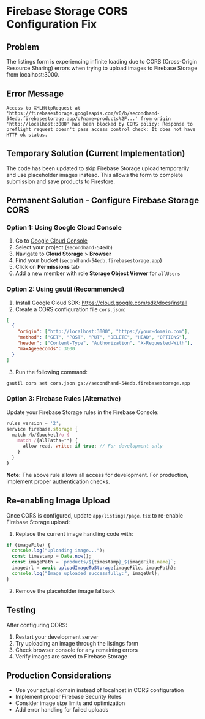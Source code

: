 # Firebase Storage CORS Configuration Fix

## Problem

The listings form is experiencing infinite loading due to CORS (Cross-Origin Resource Sharing) errors when trying to upload images to Firebase Storage from localhost:3000.

## Error Message

```
Access to XMLHttpRequest at 'https://firebasestorage.googleapis.com/v0/b/secondhand-54edb.firebasestorage.app/o?name=products%2F...' from origin 'http://localhost:3000' has been blocked by CORS policy: Response to preflight request doesn't pass access control check: It does not have HTTP ok status.
```

## Temporary Solution (Current Implementation)

The code has been updated to skip Firebase Storage upload temporarily and use placeholder images instead. This allows the form to complete submission and save products to Firestore.

## Permanent Solution - Configure Firebase Storage CORS

### Option 1: Using Google Cloud Console

1. Go to [Google Cloud Console](https://console.cloud.google.com/)
2. Select your project (`secondhand-54edb`)
3. Navigate to **Cloud Storage** > **Browser**
4. Find your bucket (`secondhand-54edb.firebasestorage.app`)
5. Click on **Permissions** tab
6. Add a new member with role **Storage Object Viewer** for `allUsers`

### Option 2: Using gsutil (Recommended)

1. Install Google Cloud SDK: https://cloud.google.com/sdk/docs/install
2. Create a CORS configuration file `cors.json`:

```json
[
  {
    "origin": ["http://localhost:3000", "https://your-domain.com"],
    "method": ["GET", "POST", "PUT", "DELETE", "HEAD", "OPTIONS"],
    "header": ["Content-Type", "Authorization", "X-Requested-With"],
    "maxAgeSeconds": 3600
  }
]
```

3. Run the following command:

```bash
gsutil cors set cors.json gs://secondhand-54edb.firebasestorage.app
```

### Option 3: Firebase Rules (Alternative)

Update your Firebase Storage rules in the Firebase Console:

```javascript
rules_version = '2';
service firebase.storage {
  match /b/{bucket}/o {
    match /{allPaths=**} {
      allow read, write: if true; // For development only
    }
  }
}
```

**Note:** The above rule allows all access for development. For production, implement proper authentication checks.

## Re-enabling Image Upload

Once CORS is configured, update `app/listings/page.tsx` to re-enable Firebase Storage upload:

1. Replace the current image handling code with:

```typescript
if (imageFile) {
  console.log("Uploading image...");
  const timestamp = Date.now();
  const imagePath = `products/${timestamp}_${imageFile.name}`;
  imageUrl = await uploadImageToStorage(imageFile, imagePath);
  console.log("Image uploaded successfully:", imageUrl);
}
```

2. Remove the placeholder image fallback

## Testing

After configuring CORS:

1. Restart your development server
2. Try uploading an image through the listings form
3. Check browser console for any remaining errors
4. Verify images are saved to Firebase Storage

## Production Considerations

- Use your actual domain instead of localhost in CORS configuration
- Implement proper Firebase Security Rules
- Consider image size limits and optimization
- Add error handling for failed uploads
